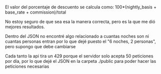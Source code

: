 El valor del porcentaje de descuento se calcula como: 100*(nightly_basis + base_rate + commission)/total

No estoy seguro de que sea esa la manera correcta, pero es la que me dió mejores resultados.

Dentro del JSON no encontré algo relacionado a cuantas noches son ni cuantas personas entran por lo que dejé puesto el "6 noches, 2 personas", pero supongo que debe cambiarse

Cada tanto la api tira un 429 porque el servidor solo acepta 50 peticiones por día, por lo que dejé el JSON en la carpeta ./public para poder hacer las peticiones necesarias

